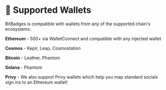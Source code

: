 # 🧩 Supported Wallets

BitBadges is compatible with wallets from any of the supported chain's ecosystems.

**Ethereum** - 500+ via WalletConnect and compatible with any injected wallet

**Cosmos** - Keplr, Leap, Cosmostation

**Bitcoin** - Leather,  Phantom

**Solana** - Phantom



**Privy** - We also support Privy wallets which help you map standard socials sign ins to an Ethereum wallet!
